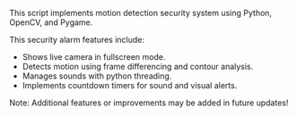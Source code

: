 This script implements motion detection security system using Python, OpenCV, and Pygame.

This security alarm features include:
- Shows live camera in fullscreen mode.
- Detects motion using frame differencing and contour analysis.
- Manages sounds with python threading.
- Implements countdown timers for sound and visual alerts.

Note: Additional features or improvements may be added in future updates!

